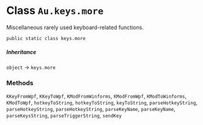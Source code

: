 # Class `Au.keys.more`

Miscellaneous rarely used keyboard-related functions.

```
public static class keys.more
```

##### Inheritance

`object` → `keys.more`

### Methods

`KKeyFromWpf`, `KKeyToWpf`, `KModFromWinforms`, `KModFromWpf`, `KModToWinforms`, `KModToWpf`, `hotkeyToString`, `hotkeyToString`, `keyToString`, `parseHotkeyString`, `parseHotkeyString`, `parseHotkeyString`, `parseKeyName`, `parseKeyName`, `parseKeysString`, `parseTriggerString`, `sendKey`
